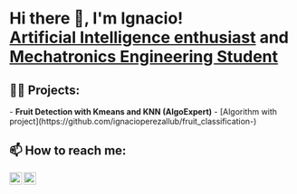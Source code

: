 <h1>Hi there 🦾, I'm Ignacio! <br/><a href="https://github.com/ignacioperezallub">Artificial Intelligence enthusiast</a> and <a href="https://www.linkedin.com/in/ignacio-perez-allub/">Mechatronics Engineering Student</a></h1>

<h2>👨‍💻 Projects:</h2>
- <b>Fruit Detection with Kmeans and KNN (AlgoExpert)</b>
  - [Algorithm with  project](https://github.com/ignacioperezallub/fruit_classification-)
  
 <h2> 📫 How to reach me:</h2>

[<img align="left" alt="Ignacio Perez Allub | LinkedIn" width="22px" src="https://cdn.jsdelivr.net/npm/simple-icons@v3/icons/linkedin.svg" />][linkedin]
[<img align="left" alt="Ignacio Perez Allub | E-mail" width="22px" src="https://cdn.jsdelivr.net/npm/simple-icons@v3/icons/gmail.svg" />][email]

[linkedin]: https://www.linkedin.com/in/ignacio-perez-allub/
[email]: mailto:perezallub.ignaciomartin@gmail.com

<!--
**ignacioperezallub/ignacioperezallub** is a ✨ _special_ ✨ repository because its `README.md` (this file) appears on your GitHub profile.

Here are some ideas to get you started:

- 🔭 I’m currently working on ...
- 🌱 I’m currently learning ...
- 👯 I’m looking to collaborate on ...
- 🤔 I’m looking for help with ...
- 💬 Ask me about ...
- 📫 How to reach me: ...
- 😄 Pronouns: ...
- ⚡ Fun fact: ...
-->
